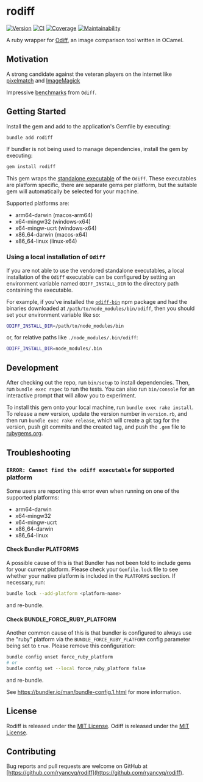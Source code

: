 # rodiff

[![Version][rubygems_badge]][rubygems]
[![CI][ci_badge]][ci_workflows]
[![Coverage][coverage_badge]][coverage]
[![Maintainability][maintainability_badge]][maintainability]

A ruby wrapper for [Odiff](https://github.com/dmtrKovalenko/odiff), an image comparison tool written in OCamel.

## Motivation

A strong candidate against the veteran players on the internet like [pixelmatch](https://github.com/mapbox/pixelmatch) and [ImageMagick](https://github.com/ImageMagick/ImageMagick)

Impressive [benchmarks](https://github.com/dmtrKovalenko/odiff#benchmarks) from `Odiff`.


## Getting Started

Install the gem and add to the application's Gemfile by executing:
```sh
bundle add rodiff
```

If bundler is not being used to manage dependencies, install the gem by executing:
```sh
gem install rodiff
```

This gem wraps the [standalone executable](https://github.com/dmtrKovalenko/odiff#from-binaries) of the `Odiff`. These executables are platform specific, there are separate gems per platform, but the suitable gem will automatically be selected for your machine.

Supported platforms are:
- arm64-darwin (macos-arm64)
- x64-mingw32 (windows-x64)
- x64-mingw-ucrt (windows-x64)
- x86_64-darwin (macos-x64)
- x86_64-linux (linux-x64)

### Using a local installation of `Odiff`

If you are not able to use the vendored standalone executables, a local installation of the `Odiff` executable can be configured by setting an environment variable named `ODIFF_INSTALL_DIR` to the directory path containing the executable.

For example, if you've installed the [`odiff-bin`](https://github.com/dmtrKovalenko/odiff#cross-platform) npm package and had the binaries downloaded at `/path/to/node_modules/bin/odiff`, then you should set your environment variable like so:

``` sh
ODIFF_INSTALL_DIR=/path/to/node_modules/bin
```

or, for relative paths like `./node_modules/.bin/odiff`:

``` sh
ODIFF_INSTALL_DIR=node_modules/.bin
```

## Development

After checking out the repo, run `bin/setup` to install dependencies. Then, run `bundle exec rspec` to run the tests. You can also run `bin/console` for an interactive prompt that will allow you to experiment.

To install this gem onto your local machine, run `bundle exec rake install`. To release a new version, update the version number in `version.rb`, and then run `bundle exec rake release`, which will create a git tag for the version, push git commits and the created tag, and push the `.gem` file to [rubygems.org](https://rubygems.org).

## Troubleshooting

### `ERROR: Cannot find the odiff executable` for supported platform

Some users are reporting this error even when running on one of the supported platforms:
- arm64-darwin
- x64-mingw32
- x64-mingw-ucrt
- x86_64-darwin
- x86_64-linux

#### Check Bundler PLATFORMS

A possible cause of this is that Bundler has not been told to include gems for your current platform. Please check your `Gemfile.lock` file to see whether your native platform is included in the `PLATFORMS` section. If necessary, run:

``` sh
bundle lock --add-platform <platform-name>
```

and re-bundle.


#### Check BUNDLE_FORCE_RUBY_PLATFORM

Another common cause of this is that bundler is configured to always use the "ruby" platform via the
`BUNDLE_FORCE_RUBY_PLATFORM` config parameter being set to `true`. Please remove this configuration:

``` sh
bundle config unset force_ruby_platform
# or
bundle config set --local force_ruby_platform false
```

and re-bundle.

See https://bundler.io/man/bundle-config.1.html for more information.

## License

Rodiff is released under the [MIT License](https://opensource.org/licenses/MIT).
Odiff is released under the [MIT License](https://opensource.org/licenses/MIT).

## Contributing

Bug reports and pull requests are welcome on GitHub at [https://github.com/ryancyq/rodiff](https://github.com/ryancyq/rodiff).

[rubygems_badge]: https://img.shields.io/gem/v/rodiff.svg
[rubygems]: https://rubygems.org/gems/rodiff
[ci_badge]: https://github.com/ryancyq/rodiff/actions/workflows/ci.yml/badge.svg
[ci_workflows]: https://github.com/ryancyq/rodiff/actions/workflows/ci.yml
[coverage_badge]: https://codecov.io/gh/ryancyq/rodiff/graph/badge.svg?token=SYR7FSDWT5
[coverage]: https://codecov.io/gh/ryancyq/rodiff
[maintainability_badge]: https://api.codeclimate.com/v1/badges/d5b1002a1a7162f86a7a/maintainability
[maintainability]: https://codeclimate.com/github/ryancyq/rodiff/maintainability
